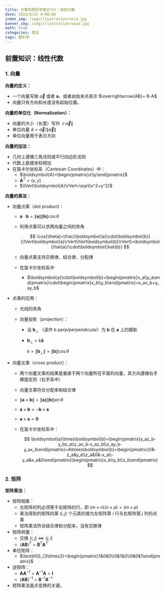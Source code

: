 ```yaml
---
title: 计算机图形学笔记(0)：线性代数
date: 2022/6/22 9:00:00
index_img: /img/illustration/void.jpg
banner_img: /img/illustration/void.jpg
math: true
categories: 笔记
tags: 图形学
---
```


## 前置知识：线性代数

### 1. 向量

**向量的定义：**

* 一个向量写做 $\vec{a}$ 或者 $\boldsymbol{a}$，或者由始末点表示 $\overrightarrow{AB}= B-A$ 
* 向量只有方向和长度没有起始位置。

**向量的单位化（Normalization）：**

* 向量的大小（长度）写作 $\lVert\vec{a}\rVert$ 
* 单位向量 $\hat{a}=\vec{a}/\lVert\vec{a}\rVert$ 
* 单位向量用于表示方向 

**向量的加法：**

* 几何上遵循三角法则或平行四边形法则
* 代数上直接坐标相加
* 在笛卡尔坐标系（Cartesian Coordinates）中：
  * $\boldsymbol{A}=\begin{pmatrix}x\\y\end{pmatrix}$
  * $\boldsymbol{A}^T=(x, y)$
  * $\lVert\boldsymbol{A}\rVert=\sqrt{x^2+y^2}$

**向量的乘法：**

* 向量点乘（dot product)：
  
  * $\boldsymbol{a}\cdot\boldsymbol{b}=\lVert\boldsymbol{a}\rVert\lVert\boldsymbol{b}\rVert\cos{\theta}$
  
  * 利用点乘可以求两向量之间的夹角
    
    $$
    \cos{\theta}=\frac{\boldsymbol{a}\cdot\boldsymbol{b}}{\lVert\boldsymbol{a}\rVert\lVert\boldsymbol{b}\rVert}=\boldsymbol{\hat{a}}\cdot\boldsymbol{\hat{b}}
    $$
  
  * 向量点乘支持交换律、结合律、分配律
  
  * 在笛卡尔坐标系中
    
    * $\boldsymbol{a}\cdot\boldsymbol{b}=\begin{pmatrix}x_a\\y_a\end{pmatrix}\cdot\begin{pmatrix}x_b\\y_b\end{pmatrix}=x_ax_b+y_ay_b$

* 点乘的应用：
  
  * 光线的夹角
  
  * 向量投影（projection）：
    
    * 设 $\boldsymbol{b}_\bot$ （读作 b perp/perpendicular）为 $\boldsymbol{b}$ 在 $\boldsymbol{a}$ 上的摄影
    
    * $\boldsymbol{b}_\bot=k\boldsymbol{\hat{a}}$
      
      $k=\lVert\boldsymbol{b}_\bot\rVert=\lVert\boldsymbol{b}\rVert\cos{\theta}$

* 向量叉乘（cross product）：
  
  * 两个向量叉乘的结果是垂直于两个向量所在平面的向量，其方向遵循右手螺旋定则（右手系中）
  
  * 向量叉乘符合分配率和结合律
  
  * $\lVert \boldsymbol{a}\times \boldsymbol{b}\rVert=\lVert\boldsymbol{a}\rVert\lVert\boldsymbol{b}\rVert\sin{\theta}$
  
  * $\boldsymbol{a}\times\boldsymbol{b}=-\boldsymbol{b}\times\boldsymbol{a}$
  
  * $\boldsymbol{a}\times\boldsymbol{a}=\boldsymbol{0}$
  
  * 在笛卡尔坐标系中：
    
    $$
    \boldsymbol{a}\times\boldsymbol{b}=\begin{pmatrix}y_az_b-y_bz_a\\z_ax_b-x_az_b\\x_ay_b-y_ax_b\end{pmatrix}=A\times\boldsymbol{b}=\begin{pmatrix}0&-z_a&y_a\\z_a&0&-x_a\\-y_a&x_a&0\end{pmatrix}\begin{pmatrix}x_b\\y_b\\z_b\end{pmatrix}
    $$

### 2. 矩阵

**矩阵乘法：**

* 矩阵相乘：
  * 左矩阵的列必须等于右矩阵的行，即 $(m\times n)(n\times p)=(m\times p)$
  * 乘法得到的矩阵的第 $(i,j)$ 个元素的值为左矩阵第 $i$ 行与右矩阵第 $j$ 列的点乘
  * 矩阵乘法符合结合律和分配率，没有交换律
* 矩阵转置：
  * 交换 $(i,j)\Leftrightarrow(j,i)$
  * $(\textbf{AB})^T=\textbf{B}^T\textbf{A}^T$ 
* 单位矩阵：
  * $\textbf{I}_{3\times3}=\begin{pmatrix}1&0&0\\0&1&0\\0&0&1\end{pmatrix}$
* 逆矩阵：
  * $\textbf{AA}^{-1}=\textbf{A}^{-1}\textbf{A}=\textbf{I}$
  * $(\textbf{AB})^{-1}=\textbf{B}^{-1}\textbf{A}^{-1}$
* 矩阵乘法是点变换的关键。
